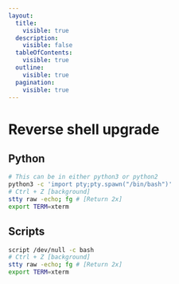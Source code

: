 ```yaml
---
layout:
  title:
    visible: true
  description:
    visible: false
  tableOfContents:
    visible: true
  outline:
    visible: true
  pagination:
    visible: true
---
```


# Reverse shell upgrade

## Python

```bash
# This can be in either python3 or python2
python3 -c 'import pty;pty.spawn("/bin/bash")'
# Ctrl + Z [background]
stty raw -echo; fg # [Return 2x]
export TERM=xterm
```

## Scripts

```bash
script /dev/null -c bash
# Ctrl + Z [background]
stty raw -echo; fg # [Return 2x]
export TERM=xterm
```
